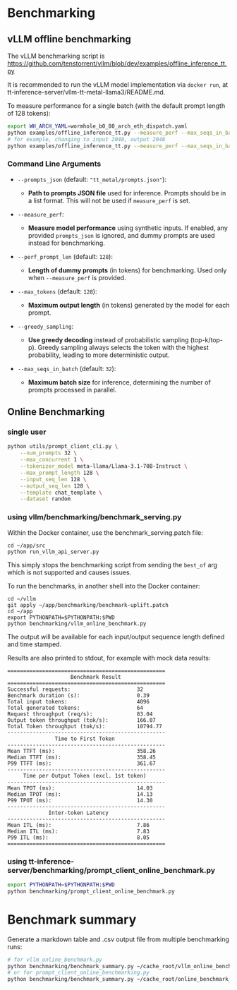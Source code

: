 # Benchmarking

## vLLM offline benchmarking

The vLLM benchmarking script is https://github.com/tenstorrent/vllm/blob/dev/examples/offline_inference_tt.py

It is recommended to run the vLLM model implementation via `docker run`, at tt-inference-server/vllm-tt-metal-llama3/README.md.

To measure performance for a single batch (with the default prompt length of 128 tokens):
```bash
export WH_ARCH_YAML=wormhole_b0_80_arch_eth_dispatch.yaml
python examples/offline_inference_tt.py --measure_perf --max_seqs_in_batch 32 --perf_prompt_len 128 --max_tokens 128
# for example, changing to input 2048, output 2048
python examples/offline_inference_tt.py --measure_perf --max_seqs_in_batch 32 --perf_prompt_len 2048 --max_tokens 2048
```

### Command Line Arguments

- `--prompts_json` (default: `"tt_metal/prompts.json"`):
  - **Path to prompts JSON file** used for inference. Prompts should be in a list format. This will not be used if `measure_perf` is set.

- `--measure_perf`:
  - **Measure model performance** using synthetic inputs. If enabled, any provided `prompts_json` is ignored, and dummy prompts are used instead for benchmarking.

- `--perf_prompt_len` (default: `128`):
  - **Length of dummy prompts** (in tokens) for benchmarking. Used only when `--measure_perf` is provided.

- `--max_tokens` (default: `128`):
  - **Maximum output length** (in tokens) generated by the model for each prompt.

- `--greedy_sampling`:
  - **Use greedy decoding** instead of probabilistic sampling (top-k/top-p). Greedy sampling always selects the token with the highest probability, leading to more deterministic output.

- `--max_seqs_in_batch` (default: `32`):
  - **Maximum batch size** for inference, determining the number of prompts processed in parallel.

## Online Benchmarking

### single user

```bash
python utils/prompt_client_cli.py \
    --num_prompts 32 \
    --max_concurrent 1 \
    --tokenizer_model meta-llama/Llama-3.1-70B-Instruct \
    --max_prompt_length 128 \
    --input_seq_len 128 \
    --output_seq_len 128 \
    --template chat_template \
    --dataset random
```

### using vllm/benchmarking/benchmark_serving.py
Within the Docker container, use the benchmark_serving.patch file:
```
cd ~/app/src
python run_vllm_api_server.py
```
This simply stops the benchmarking script from sending the `best_of` arg which is not supported and causes issues.

To run the benchmarks, in another shell into the Docker container:
```
cd ~/vllm
git apply ~/app/benchmarking/benchmark-uplift.patch
cd ~/app
export PYTHONPATH=$PYTHONPATH:$PWD
python benchmarking/vllm_online_benchmark.py
```

The output will be available for each input/output sequence length defined and time stamped.

Results are also printed to stdout, for example with mock data results:
```
==================================================
                    Benchmark Result                     
==================================================
Successful requests:                     32
Benchmark duration (s):                  0.39
Total input tokens:                      4096
Total generated tokens:                  64
Request throughput (req/s):              83.04
Output token throughput (tok/s):         166.07
Total Token throughput (tok/s):          10794.77
--------------------------------------------------
               Time to First Token                  
--------------------------------------------------
Mean TTFT (ms):                          358.26
Median TTFT (ms):                        358.45
P99 TTFT (ms):                           361.67
--------------------------------------------------
     Time per Output Token (excl. 1st token)       
--------------------------------------------------
Mean TPOT (ms):                          14.03
Median TPOT (ms):                        14.13
P99 TPOT (ms):                           14.30
--------------------------------------------------
             Inter-token Latency                   
--------------------------------------------------
Mean ITL (ms):                           7.86
Median ITL (ms):                         7.83
P99 ITL (ms):                            8.05
==================================================
```

### using tt-inference-server/benchmarking/prompt_client_online_benchmark.py

```bash
export PYTHONPATH=$PYTHONPATH:$PWD
python benchmarking/prompt_client_online_benchmark.py
```

# Benchmark summary

Generate a markdown table and .csv output file from multiple benchmarking runs:
```bash
# for vllm_online_benchmark.py
python benchmarking/benchmark_summary.py ~/cache_root/vllm_online_benchmark_results/results_2025-01-17_17-19-28  --output-dir ./vllm_results_summary
# or for prompt_client_online_benchmarking.py
python benchmarking/benchmark_summary.py ~/cache_root/online_benchmark_results/results_2025-01-15_20-58-57 --output-dir ./results_summary
```